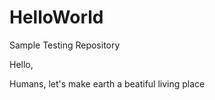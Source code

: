 # HelloWorld
Sample Testing Repository



Hello, 

Humans, let's make earth a beatiful living place


